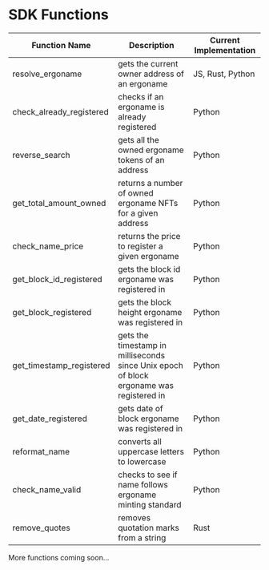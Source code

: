 # SDK Functions

| Function Name     | Description                                   | Current Implementation |
| ----------------- | --------------------------------------------- | ---------------------- |
| resolve\_ergoname | gets the current owner address of an ergoname | JS, Rust, Python       |
| check_already_registered | checks if an ergoname is already registered | Python |
| reverse_search | gets all the owned ergoname tokens of an address | Python |
| get_total_amount_owned | returns a number of owned ergoname NFTs for a given address | Python |
| check_name_price | returns the price to register a given ergoname | Python |
| get_block_id_registered | gets the block id ergoname was registered in | Python |
| get_block_registered | gets the block height ergoname was registered in | Python |
| get_timestamp_registered | gets the timestamp in milliseconds since Unix epoch of block ergoname was registered in | Python |
| get_date_registered | gets date of block ergoname was registered in | Python |
| reformat_name | converts all uppercase letters to lowercase | Python |
| check_name_valid | checks to see if name follows ergoname minting standard | Python |
| remove\_quotes    | removes quotation marks from a string         | Rust                   |

More functions coming soon...